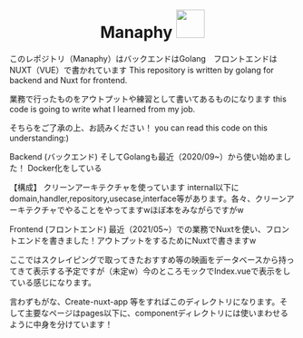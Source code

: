 <h1 align='center'> Manaphy <img src="https://user-images.githubusercontent.com/49465310/124341427-3e168380-dbf7-11eb-960b-77cbd22b499c.gif" width="50"> </h1>

このレポジトリ（Manaphy）はバックエンドはGolang　フロントエンドはNUXT（VUE）で書かれています
This repository is written by golang for backend and Nuxt for frontend.

業務で行ったものをアウトプットや練習として書いてあるものになります
this code is going to write what I learned from my job.

そちらをご了承の上、お読みください！
you can read this code on this understanding:)


Backend (バックエンド)
そしてGolangも最近（2020/09~）から使い始めました！
Docker化をしている

【構成】
クリーンアーキテクチャを使っています
internal以下にdomain,handler,repository,usecase,interface等があります。各々、クリーンアーキテクチャでやることをやってますwほぼ本をみながらですがw

Frontend (フロントエンド)
最近（2021/05~）での業務でNuxtを使い、フロントエンドを書きました！アウトプットをするためにNuxtで書きますw

ここではスクレイピングで取ってきたおすすめ等の映画をデータベースから持ってきて表示する予定ですが（未定w）今のところモックでIndex.vueで表示をしている感じになります。

言わずもがな、Create-nuxt-app 等をすればこのディレクトリになります。そして主要なページはpages以下に、componentディレクトリには使いまわせるように中身を分けています！
